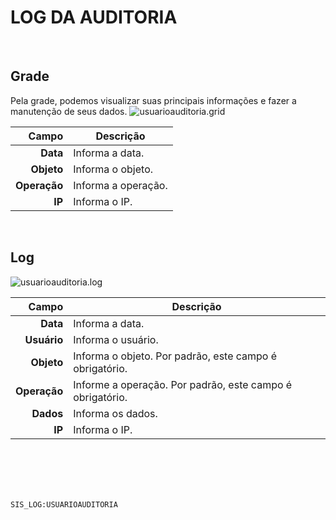 # LOG DA AUDITORIA
<br>

## Grade
Pela grade, podemos visualizar suas principais informações e fazer a manutenção de seus dados.
![usuarioauditoria.grid](https://raw.githubusercontent.com/netforcews/docs-siscom/master/geral/imagens/usuarioauditoria.grid.png)

Campo | Descrição
--:|---
**Data** | Informa a data.
**Objeto** | Informa o objeto.
**Operação** | Informa a operação.
**IP** | Informa o IP.
<br>

## Log
![usuarioauditoria.log](https://raw.githubusercontent.com/netforcews/docs-siscom/master/geral/imagens/usuarioauditoria.log.png)

Campo | Descrição
--:|---
**Data** | Informa a data.
**Usuário** | Informa o usuário.
**Objeto** | Informa o objeto. Por padrão, este campo é obrigatório.
**Operação** | Informe a operação. Por padrão, este campo é obrigatório.
**Dados** | Informa os dados.
**IP** | Informa o IP.
<br>
<br>
<br>
<br>

```SIS_LOG:USUARIOAUDITORIA```

